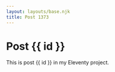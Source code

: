```yaml
---
layout: layouts/base.njk
title: Post 1373
---
```


# Post {{ id }}

This is post {{ id }} in my Eleventy project.
